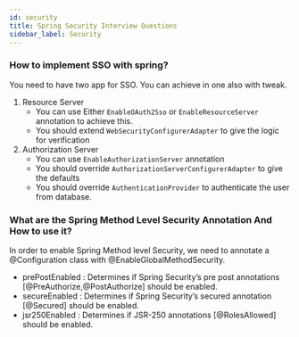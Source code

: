 ```yaml
---
id: security
title: Spring Security Interview Questions
sidebar_label: Security
---
```


### How to implement SSO with spring?
You need to have two app for SSO. You can achieve in one also with tweak.
1. Resource Server
    - You can use Either `EnableOAuth2Sso` or `EnableResourceServer ` annotation to achieve this.
    - You should extend `WebSecurityConfigurerAdapter` to give the logic for verification
2. Authorization Server
    - You can use `EnableAuthorizationServer` annotation
    - You should override `AuthorizationServerConfigurerAdapter` to give the defaults
    - You should override `AuthenticationProvider` to authenticate the user from database.

### What are the Spring Method Level Security Annotation And How to use it?

In order to enable Spring Method level Security, we need to annotate a @Configuration class with @EnableGlobalMethodSecurity.

- prePostEnabled : Determines if Spring Security’s pre post annotations [@PreAuthorize,@PostAuthorize] should be enabled.
- secureEnabled : Determines if Spring Security’s secured annotation [@Secured] should be enabled.
- jsr250Enabled : Determines if JSR-250 annotations [@RolesAllowed] should be enabled.






